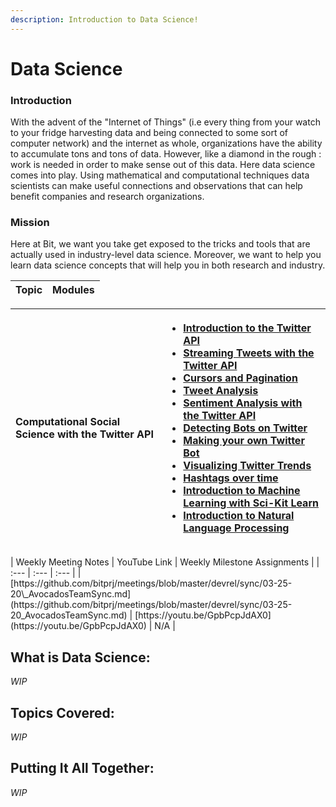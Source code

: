 ```yaml
---
description: Introduction to Data Science!
---
```


# Data Science

### Introduction

With the advent of the "Internet of Things" \(i.e every thing from your watch to your fridge harvesting data and being connected to some sort of computer network\) and the internet as whole, organizations have the ability to accumulate tons and tons of data. However, like a diamond in the rough : work is needed in order to make sense out of this data. Here data science comes into play. Using mathematical and computational techniques data scientists can make useful connections and observations that can help benefit companies and research organizations.

### Mission

Here at Bit, we want you take get exposed to the tricks and tools that are actually used in industry-level data science. Moreover, we want to help you learn data science concepts that will help you in both research and industry.

| Topic | Modules |
| :--- | :--- |


<table>
  <thead>
    <tr>
      <th style="text-align:left">Computational Social Science with the Twitter API</th>
      <th style="text-align:left">
        <ul>
          <li><a href="introduction-to-the-twitter-api.md">Introduction to the Twitter API</a>
          </li>
          <li><a href="streaming-with-the-twitter-api.md">Streaming Tweets with the Twitter API</a>
          </li>
          <li><a href="cursors-and-pagination.md">Cursors and Pagination</a>
          </li>
          <li><a href="tweet-analysis.md">Tweet Analysis</a>
          </li>
          <li><a href="sentiment-analysis-with-the-twitter-api.md">Sentiment Analysis with the Twitter API</a>
          </li>
          <li><a href="detecting-bots-on-twitter.md">Detecting Bots on Twitter</a>
          </li>
          <li><a href="making-your-own-twitter-bot.md">Making your own Twitter Bot</a>
          </li>
          <li><a href="visualizing-twitter-trends.md">Visualizing Twitter Trends</a>
          </li>
          <li><a href="hash-tags-over-time.md">Hashtags over time</a>
          </li>
          <li><a href="introduction-to-ml-with-sci-kit-learn.md">Introduction to Machine Learning with Sci-Kit Learn</a>
          </li>
          <li><a href="intro-to-nlp.md">Introduction to Natural Language Processing</a>
          </li>
        </ul>
      </th>
    </tr>
  </thead>
  <tbody></tbody>
</table>| Weekly Meeting Notes | YouTube Link | Weekly Milestone Assignments |
| :--- | :--- | :--- |
| [https://github.com/bitprj/meetings/blob/master/devrel/sync/03-25-20\_AvocadosTeamSync.md](https://github.com/bitprj/meetings/blob/master/devrel/sync/03-25-20_AvocadosTeamSync.md) | [https://youtu.be/GpbPcpJdAX0](https://youtu.be/GpbPcpJdAX0) | N/A |

## What is Data Science:

_WIP_

## Topics Covered:

_WIP_

## Putting It All Together:

_WIP_

